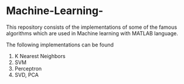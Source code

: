 # Machine-Learning-
This repository consists of the implementations of some of the famous algorithms which are used in Machine learning with MATLAB language.

The following implementations can be found 
1) K Nearest Neighbors
2) SVM 
3) Perceptron
4) SVD, PCA
